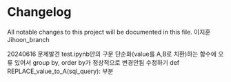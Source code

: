 # Changelog

All notable changes to this project will be documented in this file.
이지훈 Jihoon_branch

20240616 문제발견
test.ipynb안의 구문 단순화(value를 A,B로 치환)하는 함수에 오류 있어서 group by, order by가 정상적으로 변경안됨 수정하기
def REPLACE_value_to_A(sql_query): 부분